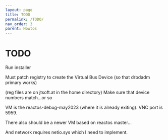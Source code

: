 ```yaml
---
layout: page
title: TODO
permalink: /TODO/
nav_order: 3
parent: Howtos
---
```


# [](#header-1)TODO

Run installer

Must patch registry to create the Virtual Bus Device
	(so that drbdadm primary works)

(reg files are on jtsoft.at in the home directory)
	Make sure that device numbers match...or so

VM is the reactos-debug-may2023 (where it is already
exiting). VNC port is 5959.

There also should be a newer VM based on reactos master...

And network requires netio.sys which I need to implement.
